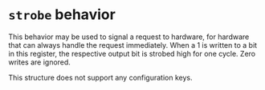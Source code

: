 # `strobe` behavior

This behavior may be used to signal a request to hardware, for hardware
that can always handle the request immediately. When a 1 is written to a
bit in this register, the respective output bit is strobed high for one
cycle. Zero writes are ignored.

This structure does not support any configuration keys.